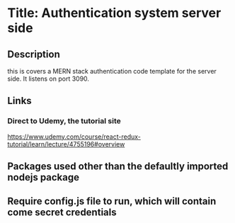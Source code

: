 # Title: Authentication system server side

## Description
this is covers a MERN stack authentication code template for the server side. It listens on port 3090. 

## Links
### Direct to Udemy, the tutorial site
https://www.udemy.com/course/react-redux-tutorial/learn/lecture/4755196#overview

## Packages used other than the defaultly imported nodejs package


## Require config.js file to run, which will contain come secret credentials